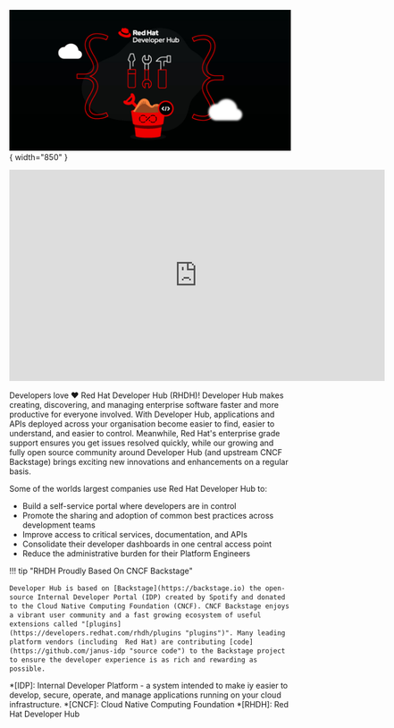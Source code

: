 ![Red Hat Developer Hub](./images/hero-banner.jpg){ width="850" }

<iframe
  width="672"
  height="378"
  src="https://www.youtube.com/embed/LB1w8hjBt5k"
  title="Red Hat Developer Hub Overview"
  frameborder="0"
  allow="picture-in-picture"
  allowfullscreen></iframe>

Developers love :heart: Red Hat Developer Hub (RHDH)! Developer Hub makes creating, discovering, and managing enterprise software faster and more productive for everyone involved. With Developer Hub, applications and APIs deployed across your organisation become easier to find, easier to understand, and easier to control. Meanwhile, Red Hat's enterprise grade support ensures you get issues resolved quickly, while our growing and fully open source community around Developer Hub (and upstream CNCF Backstage) brings exciting new innovations and enhancements on a regular basis. 

Some of the worlds largest companies use Red Hat Developer Hub to:

* Build a self-service portal where developers are in control
* Promote the sharing and adoption of common best practices across development teams
* Improve access to critical services, documentation, and APIs
* Consolidate their developer dashboards in one central access point 
* Reduce the administrative burden for their Platform Engineers

!!! tip "RHDH Proudly Based On CNCF Backstage"

    Developer Hub is based on [Backstage](https://backstage.io) the open-source Internal Developer Portal (IDP) created by Spotify and donated to the Cloud Native Computing Foundation (CNCF). CNCF Backstage enjoys a vibrant user community and a fast growing ecosystem of useful extensions called "[plugins](https://developers.redhat.com/rhdh/plugins "plugins")". Many leading platform vendors (including  Red Hat) are contributing [code](https://github.com/janus-idp "source code") to the Backstage project to ensure the developer experience is as rich and rewarding as possible.

*[IDP]: Internal Developer Platform - a system intended to make iy easier to develop, secure, operate, and manage applications running on your cloud infrastructure.
*[CNCF]: Cloud Native Computing Foundation
*[RHDH]: Red Hat Developer Hub
